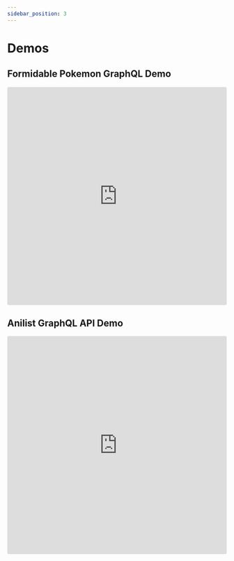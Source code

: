 ```yaml
---
sidebar_position: 3
---
```


# Demos

## Formidable Pokemon GraphQL Demo
<div>
     <iframe src="https://codesandbox.io/embed/lipwgx?view=split&module=%2Fsrc%2FPokemonList.tsx&theme=dark&runonclick=1&hidenavigation=1&fontsize=12&editorsize=70"
     style="width:100%; height: 500px; border:0; border-radius: 4px; overflow:hidden;"
     title="graphqmon"
     sandbox="allow-forms allow-modals allow-popups allow-presentation allow-same-origin allow-scripts"
   ></iframe>
</div>

## Anilist GraphQL API Demo

<div>
     <iframe src="https://codesandbox.io/embed/vkhqji?view=split&module=%2Fsrc%2FGraphime.tsx&theme=dark&runonclick=1&hidenavigation=1&fontsize=12&editorsize=70"
     style="width:100%; height: 500px; border:0; border-radius: 4px; overflow:hidden;"
     title="graphqmon"
     sandbox="allow-forms allow-modals allow-popups allow-presentation allow-same-origin allow-scripts"
   ></iframe>
</div>
